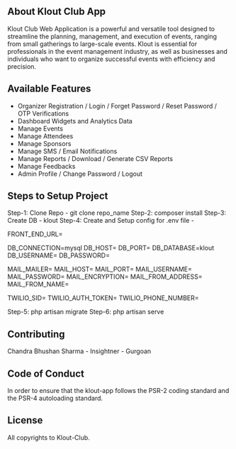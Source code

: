 ## About Klout Club App

Klout Club Web Application is a powerful and versatile tool designed to streamline the planning, management, and execution of events, ranging from small gatherings to large-scale events. Klout is essential for professionals in the event management industry, as well as businesses and individuals who want to organize successful events with efficiency and precision.

## Available Features

- Organizer Registration / Login / Forget Password / Reset Password / OTP Verifications
- Dashboard Widgets and Analytics Data
- Manage Events
- Manage Attendees
- Manage Sponsors
- Manage SMS / Email Notifications
- Manage Reports / Download / Generate CSV Reports
- Manage Feedbacks
- Admin Profile / Change Password / Logout

## Steps to Setup Project

Step-1: Clone Repo - git clone repo_name
Step-2: composer install
Step-3: Create DB - klout 
Step-4: Create and Setup config for .env file - 

FRONT_END_URL=

DB_CONNECTION=mysql
DB_HOST=
DB_PORT=
DB_DATABASE=klout
DB_USERNAME=
DB_PASSWORD=

MAIL_MAILER=
MAIL_HOST=
MAIL_PORT=
MAIL_USERNAME=
MAIL_PASSWORD=
MAIL_ENCRYPTION=
MAIL_FROM_ADDRESS=
MAIL_FROM_NAME=

TWILIO_SID=
TWILIO_AUTH_TOKEN=
TWILIO_PHONE_NUMBER=

Step-5: php artisan migrate
Step-6: php artisan serve

## Contributing

Chandra Bhushan Sharma - Insightner - Gurgoan
## Code of Conduct

In order to ensure that the klout-app follows the PSR-2 coding standard and the PSR-4 autoloading standard.

## License

All copyrights to Klout-Club.
